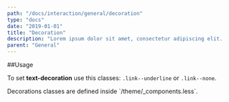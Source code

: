 ```yaml
---
path: "/docs/interaction/general/decoration"
type: "docs"
date: "2019-01-01"
title: "Decoration"
description: "Lorem ipsum dolor sit amet, consectetur adipiscing elit. Nunc tempus laoreet leo sit amet iaculis."
parent: "General"
---
```


##Usage

To set **text-decoration** use this classes: `.link--underline` or `.link--none`.

<div class="alert">
  <div class="alert_content">
    Decorations classes are defined inside `/theme/_components.less`.
  </div>
</div>
